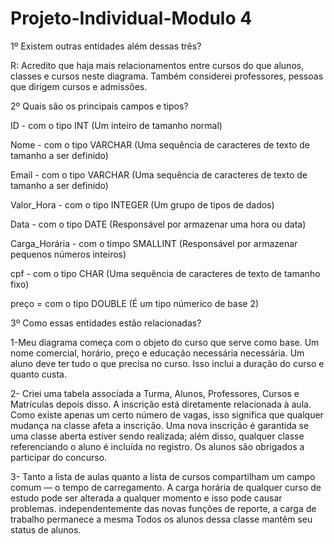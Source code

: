 # Projeto-Individual-Modulo 4

1º Existem outras entidades além dessas três?

R: Acredito que haja mais relacionamentos entre cursos do que alunos, classes e cursos neste diagrama.
Também considerei professores, pessoas que dirigem cursos e admissões.

2º Quais são os principais campos e tipos?

ID - com o tipo INT (Um inteiro de tamanho normal)

Nome - com o tipo VARCHAR (Uma sequência de caracteres de texto de tamanho a ser definido)

Email -  com o tipo VARCHAR (Uma sequência de caracteres de texto de tamanho a ser definido)

Valor_Hora - com o tipo INTEGER (Um grupo de tipos de dados)

Data - com o tipo DATE (Responsável por armazenar uma hora ou data)

Carga_Horária - com o timpo SMALLINT (Responsável por armazenar pequenos números inteiros)

cpf - com o tipo CHAR (Uma sequência de caracteres de texto de tamanho fixo)

preço = com o tipo DOUBLE (É um tipo númerico de base 2)

3º Como essas entidades estão relacionadas?

1-Meu diagrama começa com o objeto do curso que serve como base.
Um nome comercial, horário, preço e educação necessária necessária.
 Um aluno deve ter tudo o que precisa no curso.  Isso inclui a duração do curso e quanto custa.

2- Criei uma tabela associada a Turma, Alunos, Professores, Cursos e Matrículas depois disso.
 A inscrição está diretamente relacionada à aula.  Como existe apenas um certo número de vagas, isso significa que qualquer mudança na classe
afeta a inscrição.
 Uma nova inscrição é garantida se uma classe aberta estiver sendo realizada;  além disso, qualquer classe referenciando o aluno é incluída no registro.
Os alunos são obrigados a participar do concurso.

3- Tanto a lista de aulas quanto a lista de cursos compartilham um campo comum — o tempo de carregamento.
A carga horária de qualquer curso de estudo pode ser alterada a qualquer momento e isso pode causar problemas.
independentemente das novas funções de reporte, a carga de trabalho permanece a mesma
Todos os alunos dessa classe mantêm seu status de alunos.

